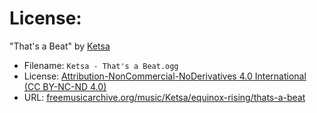 # License:

"That's a Beat" by [Ketsa](https://ketsa.uk)

- Filename: `Ketsa - That's a Beat.ogg`
- License: [Attribution-NonCommercial-NoDerivatives 4.0 International (CC BY-NC-ND 4.0)](https://creativecommons.org/licenses/by-nc-nd/4.0/)
- URL: [freemusicarchive.org/music/Ketsa/equinox-rising/thats-a-beat](https://freemusicarchive.org/music/Ketsa/equinox-rising/thats-a-beat)
